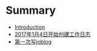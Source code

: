 # Summary

* [Introduction](README.md)
* [2017年1月4日开始创建工作日志](chapter1.md)
* [第一次写joblog](第一次写joblog.md)


